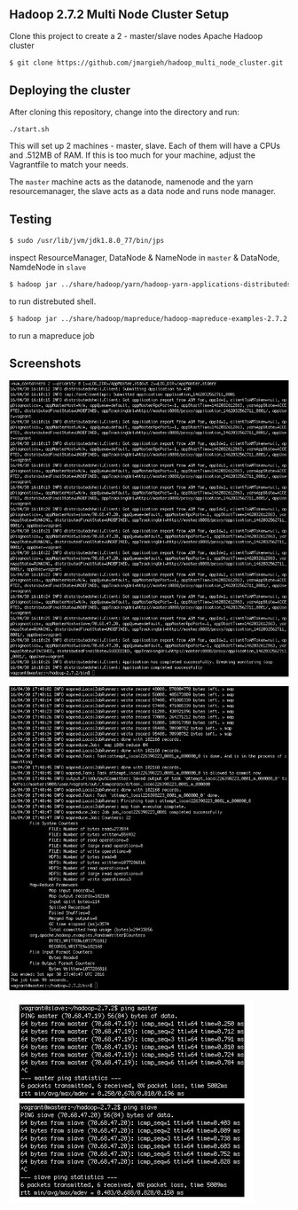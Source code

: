 
Hadoop 2.7.2 Multi Node Cluster Setup
-------------
Clone this project to create a 2 - master/slave nodes Apache Hadoop cluster
```sh
$ git clone https://github.com/jmargieh/hadoop_multi_node_cluster.git
```
Deploying the cluster
-------------
After cloning this repository, change into the directory and run:
```sh
./start.sh
```
This will set up 2 machines - master, slave. Each of them will have a CPUs and .512MB of RAM. If this is too much for your machine, adjust the Vagrantfile to match your needs.

The `master` machine acts as the datanode, namenode and the yarn resourcemanager, the slave acts as a data node and runs node manager.


Testing
-------------
```sh
$ sudo /usr/lib/jvm/jdk1.8.0_77/bin/jps
```
inspect ResourceManager, DataNode & NameNode in `master` & DataNode, NamdeNode in `slave`

```sh
$ hadoop jar ../share/hadoop/yarn/hadoop-yarn-applications-distributedshell-2.7.2.jar \org.apache.hadoop.yarn.applications.distributedshell.Client \--jar ../share/hadoop/yarn/hadoop-yarn-applications-distributedshell-2.7.2.jar \--shell_command date --num_containers 2 --master_memory 1024
```
to run distrebuted shell.

```sh
$ hadoop jar ../share/hadoop/mapreduce/hadoop-mapreduce-examples-2.7.2.jar randomwriter \out
```
to run a mapreduce job


Screenshots
-------------
![distributed shell output](https://raw.githubusercontent.com/jmargieh/hadoop_multi_node_cluster/master/distributed-shell-succeed.png)

![mapreduce output](https://raw.githubusercontent.com/jmargieh/hadoop_multi_node_cluster/master/randomwriter-mapreduce-success.png)

![master slave communication](https://raw.githubusercontent.com/jmargieh/hadoop_multi_node_cluster/master/master-slave-comunication.png)
